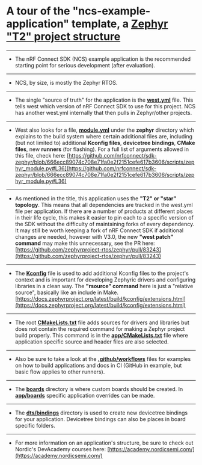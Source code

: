 # A tour of the "ncs-example-application" template, a [Zephyr "T2" project structure](https://docs.zephyrproject.org/latest/develop/west/workspaces.html#t2-star-topology-application-is-the-manifest-repository)

---
* The nRF Connect SDK (NCS) example application is the recommended starting point for serious development (after evaluation).
---
* NCS, by size, is mostly the Zephyr RTOS.
---
* The single "source of truth" for the application is the **[west.yml](https://github.com/nrfconnect/ncs-example-application/blob/main/west.yml)** file. This tells west which version of nRF Connect SDK to use for this project. NCS has another west.yml internally that then pulls in Zephyr/other projects.
---
* West also looks for a file, **[module.yml](https://github.com/nrfconnect/ncs-example-application/blob/main/zephyr/module.yml)** under the **zephyr** directory which explains to the build system where certain additional files are, including (but not limited to) additional **Kconfig files**, **devicetree bindings**, **CMake files**, new **runners** (for flashing). For a full list of arguments allowed in this file, check here: [https://github.com/nrfconnect/sdk-zephyr/blob/666ecc89074c708e71fa0e2f2151cefe617b3606/scripts/zephyr_module.py#L36](https://github.com/nrfconnect/sdk-zephyr/blob/666ecc89074c708e71fa0e2f2151cefe617b3606/scripts/zephyr_module.py#L36)
---
* As mentioned in the title, this application uses the **"T2" or "star" topology**. This means that all dependencies are tracked in the west.yml file per application. If there are a number of products at different places in their life cycle, this makes it easier to pin each to a specific version of the SDK without the difficulty of maintaining forks of every dependency. It may still be worth keeping a fork of nRF Connect SDK if additional changes are needed, however with V3.0, the new **"west patch" command** may make this unnecessary, see the PR here: [https://github.com/zephyrproject-rtos/zephyr/pull/83243](https://github.com/zephyrproject-rtos/zephyr/pull/83243)
---
* The **[Kconfig](https://github.com/nrfconnect/ncs-example-application/blob/main/Kconfig)** file is used to add additional Kconfig files to the project's context and is important for developing Zephyric drivers and configuring libraries in a clean way. The **"rsource" command** here is just a "relative source", basically like an include in Make. [https://docs.zephyrproject.org/latest/build/kconfig/extensions.html](https://docs.zephyrproject.org/latest/build/kconfig/extensions.html)
---
* The root **[CMakeLists.txt](https://github.com/nrfconnect/ncs-example-application/blob/main/CMakeLists.txt)** file adds sources for drivers and libraries but does not contain the required command for making a Zephyr project build properly. This command is in the **[app/CMakeLists.txt](https://github.com/nrfconnect/ncs-example-application/blob/main/app/CMakeLists.txt)** file where application specific source and header files are also selected.
---
* Also be sure to take a look at the **[.github/workflows](https://github.com/nrfconnect/ncs-example-application/tree/main/.github/workflows)** files for examples on how to build applications and docs in CI (GitHub in example, but basic flow applies to other runners).
---
* The **[boards](https://github.com/nrfconnect/ncs-example-application/tree/main/boards)** directory is where custom boards should be created. In **[app/boards](https://github.com/nrfconnect/ncs-example-application/tree/main/app/boards)** specific application overrides can be made.
---
* The **[dts/bindings](https://github.com/nrfconnect/ncs-example-application/tree/main/dts/bindings)** directory is used to create new devicetree bindings for your application. Devicetree bindings can also be places in board specific folders.
---
* For more information on an application's structure, be sure to check out Nordic's DevAcademy courses here: [https://academy.nordicsemi.com/](https://academy.nordicsemi.com/)
